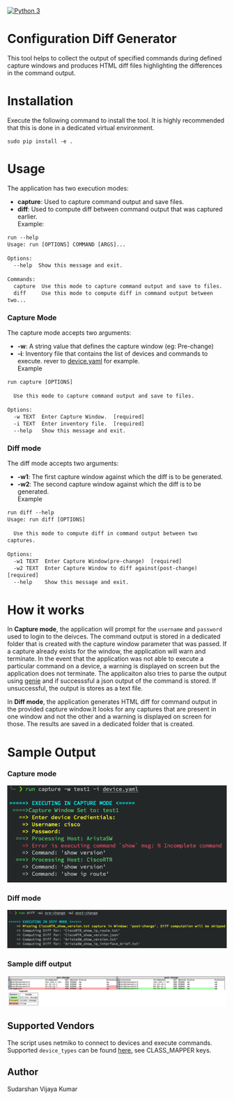 [![Python 3](https://img.shields.io/badge/python-3.6%20%7C%203.7%20%7C%203.8-blue)](https://www.python.org/downloads/)

# Configuration Diff Generator
This tool helps to collect the output of specified commands during defined capture windows and produces HTML diff files highlighting the differences in the command output.

# Installation
Execute the following command to install the tool. It is highly recommended that this is done in a dedicated virtual environment.
```
sudo pip install -e .
```

# Usage
The application has two execution modes:   
* __capture__: Used to capture command output and save files.   
* __diff__: Used to compute diff between command output that was captured earlier.   
Example:
```
run --help
Usage: run [OPTIONS] COMMAND [ARGS]...

Options:
  --help  Show this message and exit.

Commands:
  capture  Use this mode to capture command output and save to files.
  diff     Use this mode to compute diff in command output between two...
```

### Capture Mode
The capture mode accepts two arguments:   
* **-w**: A string value that defines the capture window (eg: Pre-change)   
* **-i**: Inventory file that contains the list of devices and commands to execute. rever to [device.yaml](device.yaml) for example.   
Example
```
run capture [OPTIONS]

  Use this mode to capture command output and save to files.

Options:
  -w TEXT  Enter Capture Window.  [required]
  -i TEXT  Enter inventory file.  [required]
  --help   Show this message and exit.
```

### Diff mode
The diff mode accepts two arguments:   
* **-w1**: The first capture window against which the diff is to be generated.   
* **-w2**: The second capture window against which the diff is to be generated.   
Example
```
run diff --help
Usage: run diff [OPTIONS]

  Use this mode to compute diff in command output between two captures.

Options:
  -w1 TEXT  Enter Capture Window(pre-change)  [required]
  -w2 TEXT  Enter Capture Window to diff against(post-change)  [required]
  --help    Show this message and exit.
```

# How it works

In **Capture mode**, the application will prompt for the `username` and `password` used to login to the deivces. The command output is stored in a dedicated folder that is created with the capture window parameter that was passed. If a capture already exists for the window, the application will warn and terminate. In the event that the application was not able to execute a particular command on a device, a warning is displayed on screen but the application does not terminate. The applicaiton also tries to parse the output using [genie](https://developer.cisco.com/docs/genie-docs/) and if successsful a json output of the command is stored. If unsuccessful, the output is stores as a text file.

In **Diff mode**, the application generates HTML diff for command output in the provided capture window.It looks for any captures that are present in one window and not the other and a warning is displayed on screen for those. The results are saved in a dedicated folder that is created.

# Sample Output
### Capture mode
![alt text](images/capture_mode.png)

### Diff mode
![alt text](images/diff_mode.png)

### Sample diff output
![alt text](images/diff.png)

## Supported Vendors
The script uses netmiko to connect to devices and execute commands.
Supported `device_types` can be found [here.](https://github.com/ktbyers/netmiko/blob/master/netmiko/ssh_dispatcher.py) see CLASS_MAPPER keys.


## Author
Sudarshan Vijaya Kumar